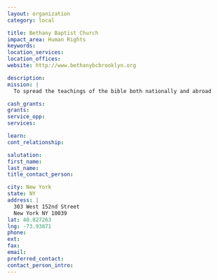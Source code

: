 ```yaml
---
layout: organization
category: local

title: Bethany Baptist Church
impact_area: Human Rights
keywords: 
location_services: 
location_offices: 
website: http://www.bethanybcbrooklyn.org

description: 
mission: |
  To spread the teachings of the bible both nationally and abroad

cash_grants: 
grants: 
service_opp: 
services: 

learn: 
cont_relationship: 

salutation: 
first_name: 
last_name: 
title_contact_person: 

city: New York
state: NY
address: |
  303 West 152nd Street  
  New York NY 10039
lat: 40.827263
lng: -73.93871
phone: 
ext: 
fax: 
email: 
preferred_contact: 
contact_person_intro: 
---
```

